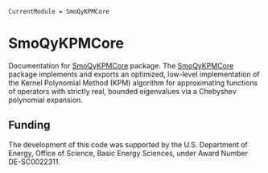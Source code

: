```@meta
CurrentModule = SmoQyKPMCore
```

# SmoQyKPMCore

Documentation for [SmoQyKPMCore](https://github.com/SmoQySuite/SmoQyKPMCore.jl) package.
The [SmoQyKPMCore](https://github.com/SmoQySuite/SmoQyKPMCore.jl) package implements and exports an optimized,
low-level implementation of the Kernel Polynomial Method (KPM) algorithm for
approximating functions of operators with strictly real, bounded eigenvalues via a Chebyshev polynomial expansion.

## Funding

The development of this code was supported by the U.S. Department of Energy, Office of Science, Basic Energy Sciences,
under Award Number DE-SC0022311.
